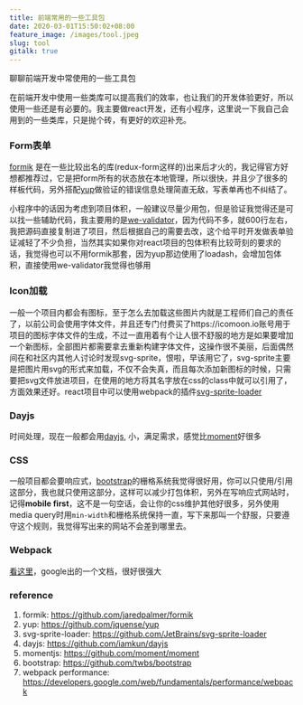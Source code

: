 ```yaml
---
title: 前端常用的一些工具包
date: 2020-03-01T15:50:02+08:00
feature_image: /images/tool.jpeg
slug: tool
gitalk: true
---
```


聊聊前端开发中常使用的一些工具包
<!--more-->

在前端开发中使用一些类库可以提高我们的效率，也让我们的开发体验更好，所以使用一些还是有必要的。我主要做react开发，还有小程序，这里说一下我自己会用到的一些类库，只是抛个砖，有更好的欢迎补充。

### Form表单

[formik](https://github.com/jaredpalmer/formik)
是在一些比较出名的库(redux-form这样的)出来后才火的，我记得官方好想都推荐过，它是把form所有的状态放在本地管理，所以很快，并且少了很多的样板代码，另外搭配[yup](https://github.com/jquense/yup)做验证的错误信息处理简直无敌，写表单再也不纠结了。

小程序中的话因为考虑到项目体积，一般建议尽量少用包，但是验证我觉得还是可以找一些辅助代码，我主要用的是[we-validator](https://github.com/ChanceYu/we-validator)，因为代码不多，就600行左右，我把源码直接复制进了项目，然后根据自己的需要去改，这个给平时开发做表单验证减轻了不少负担，当然其实如果你对react项目的包体积有比较苛刻的要求的话，我觉得也可以不用formik那套，因为yup那边使用了loadash，会增加包体积，直接使用we-validator我觉得也够用

### Icon加载
一般一个项目内都会有图标，至于怎么去加载这些图片内就是工程师们自己的责任了，以前公司会使用字体文件，并且还专门付费买了https://icomoon.io账号用于项目的图标字体文件的生成，不过一直用着有个让人很不舒服的地方是如果要增加一个新图标，全部图片都需要拿去重新构建字体文件，这操作很不美丽，后面偶然间在和社区内其他人讨论时发现svg-sprite，恨啦，早该用它了，svg-sprite主要是把图片用svg的形式来加载，不仅不会失真，而且每次添加新图标的时候，只需要把svg文件放进项目，在使用的地方将其名字放在css的class中就可以引用了，方面效果还好。react项目中可以使用webpack的插件[svg-sprite-loader](https://github.com/JetBrains/svg-sprite-loader)

### Dayjs
时间处理，现在一般都会用[dayjs](https://github.com/iamkun/dayjs), 小，满足需求，感觉比[moment](https://github.com/moment/moment)好很多

### CSS
一般项目都会要响应式，[bootstrap](https://github.com/twbs/bootstrap)的栅格系统我觉得很好用，你可以只使用/引用这部分，我也就只使用这部分，这样可以减少打包体积，另外在写响应式网站时，记得**mobile first**，这不是一句空话，会让你的css维护其他好很多，另外使用media query时用`min-width`和栅格系统保持一直，写下来那叫一个舒服，只要遵守这个规则，我觉得写出来的网站不会差到哪里去。

### Webpack
[看这里](https://developers.google.com/web/fundamentals/performance/webpack)，google出的一个文档，很好很强大

### reference

1. formik: https://github.com/jaredpalmer/formik
2. yup: https://github.com/jquense/yup
3. svg-sprite-loader: https://github.com/JetBrains/svg-sprite-loader
4. dayjs: https://github.com/iamkun/dayjs
5. momentjs: https://github.com/moment/moment
5. bootstrap: https://github.com/twbs/bootstrap
5. webpack performance: https://developers.google.com/web/fundamentals/performance/webpack